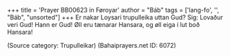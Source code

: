 +++
title = 'Prayer BB00623 in Føroyar'
author = "Báb"
tags = ['lang-fo', '', "Báb", "unsorted"]
+++
Er nakar Loysari trupulleika uttan Gud? Sig: Lovaður veri Gud! Hann er Gud! Øll eru tænarar Hansara, og øll eiga í lut boð Hansara!

(Source category: Trupulleikar)
(Bahaiprayers.net ID: 6072)
